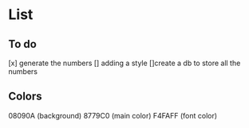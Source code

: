 # List

## To do
[x] generate the numbers
[] adding a style
[]create a db to store all the numbers

## Colors
08090A (background)
8779C0 (main color)
F4FAFF (font color)